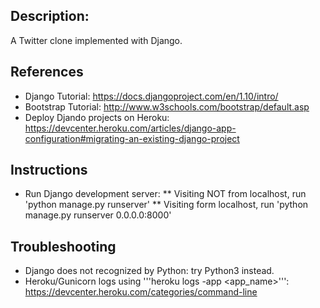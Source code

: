 ## Description: 
A Twitter clone implemented with Django.

## References
* Django Tutorial: https://docs.djangoproject.com/en/1.10/intro/
* Bootstrap Tutorial: http://www.w3schools.com/bootstrap/default.asp
* Deploy Djando projects on Heroku: https://devcenter.heroku.com/articles/django-app-configuration#migrating-an-existing-django-project

## Instructions
* Run Django development server:
** Visiting NOT from localhost, run 'python manage.py runserver'
** Visiting form localhost, run 'python manage.py runserver 0.0.0.0:8000'

## Troubleshooting
* Django does not recognized by Python: try Python3 instead. 
* Heroku/Gunicorn logs using '''heroku logs -app <app_name>''': https://devcenter.heroku.com/categories/command-line